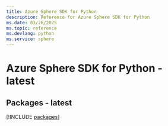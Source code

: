 ```yaml
---
title: Azure Sphere SDK for Python
description: Reference for Azure Sphere SDK for Python
ms.date: 03/26/2025
ms.topic: reference
ms.devlang: python
ms.service: sphere
---
```

# Azure Sphere SDK for Python - latest
## Packages - latest
[!INCLUDE [packages](sphere-index.md)]